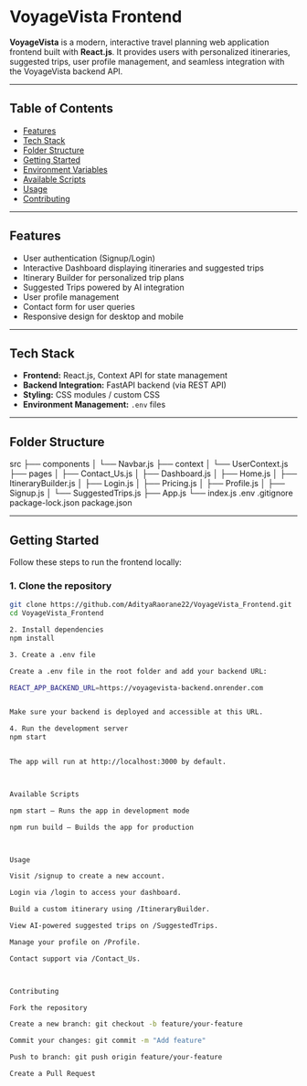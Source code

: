 # VoyageVista Frontend

**VoyageVista** is a modern, interactive travel planning web application frontend built with **React.js**. It provides users with personalized itineraries, suggested trips, user profile management, and seamless integration with the VoyageVista backend API.

---

## Table of Contents

- [Features](#features)  
- [Tech Stack](#tech-stack)  
- [Folder Structure](#folder-structure)  
- [Getting Started](#getting-started)  
- [Environment Variables](#environment-variables)  
- [Available Scripts](#available-scripts)  
- [Usage](#usage)  
- [Contributing](#contributing)  

---

## Features

- User authentication (Signup/Login)  
- Interactive Dashboard displaying itineraries and suggested trips  
- Itinerary Builder for personalized trip plans  
- Suggested Trips powered by AI integration  
- User profile management  
- Contact form for user queries  
- Responsive design for desktop and mobile  

---

## Tech Stack

- **Frontend:** React.js, Context API for state management  
- **Backend Integration:** FastAPI backend (via REST API)  
- **Styling:** CSS modules / custom CSS  
- **Environment Management:** `.env` files  

---

## Folder Structure



src
├── components
│ └── Navbar.js
├── context
│ └── UserContext.js
├── pages
│ ├── Contact_Us.js
│ ├── Dashboard.js
│ ├── Home.js
│ ├── ItineraryBuilder.js
│ ├── Login.js
│ ├── Pricing.js
│ ├── Profile.js
│ ├── Signup.js
│ └── SuggestedTrips.js
├── App.js
└── index.js
.env
.gitignore
package-lock.json
package.json


---

## Getting Started

Follow these steps to run the frontend locally:

### 1. Clone the repository

```bash
git clone https://github.com/AdityaRaorane22/VoyageVista_Frontend.git
cd VoyageVista_Frontend

2. Install dependencies
npm install

3. Create a .env file

Create a .env file in the root folder and add your backend URL:

REACT_APP_BACKEND_URL=https://voyagevista-backend.onrender.com


Make sure your backend is deployed and accessible at this URL.

4. Run the development server
npm start


The app will run at http://localhost:3000 by default.



Available Scripts

npm start – Runs the app in development mode

npm run build – Builds the app for production



Usage

Visit /signup to create a new account.

Login via /login to access your dashboard.

Build a custom itinerary using /ItineraryBuilder.

View AI-powered suggested trips on /SuggestedTrips.

Manage your profile on /Profile.

Contact support via /Contact_Us.



Contributing

Fork the repository

Create a new branch: git checkout -b feature/your-feature

Commit your changes: git commit -m "Add feature"

Push to branch: git push origin feature/your-feature

Create a Pull Request